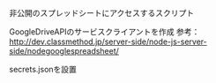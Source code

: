 非公開のスプレッドシートにアクセスするスクリプト

GoogleDriveAPIのサービスクライアントを作成
参考：
http://dev.classmethod.jp/server-side/node-js-server-side/nodegooglespreadsheet/

secrets.jsonを設置
